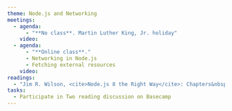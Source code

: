 ```yaml
---
theme: Node.js and Networking
meetings:
  - agenda:
      - "**No class**. Martin Luther King, Jr. holiday"
    video:
  - agenda:
      - "**Online class**."
      - Networking in Node.js
      - Fetching external resources
    video:
readings:
  - "Jim R. Wilson, <cite>Node.js 8 the Right Way</cite>: Chapters&nbsp;3–4"
tasks:
  - Participate in Two reading discussion on Basecamp
---
```

